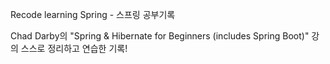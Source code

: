 Recode learning Spring - 스프링 공부기록

Chad Darby의 "Spring & Hibernate for Beginners (includes Spring Boot)" 강의
스스로 정리하고 연습한 기록!
